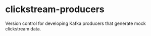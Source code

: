 # clickstream-producers
Version control for developing Kafka producers that generate mock clickstream data.
